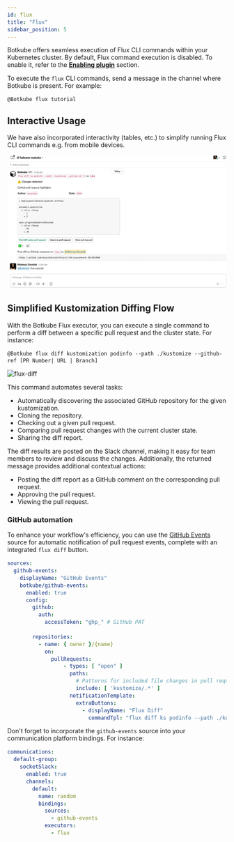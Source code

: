 ```yaml
---
id: flux
title: "Flux"
sidebar_position: 5
---
```


Botkube offers seamless execution of Flux CLI commands within your Kubernetes cluster. By default, Flux command execution is disabled. To enable it, refer to the [
**Enabling plugin**](../../configuration/executor/flux.md#enabling-plugin) section.

To execute the `flux` CLI commands, send a message in the channel where Botkube is present. For example:

```
@Botkube flux tutorial
```

## Interactive Usage

We have also incorporated interactivity (tables, etc.) to simplify running Flux CLI commands e.g. from mobile devices.

![flux-interactivity](./assets/flux-interactivity.gif)

## Simplified Kustomization Diffing Flow

With the Botkube Flux executor, you can execute a single command to perform a diff between a specific pull request and the cluster state. For instance:

```
@Botkube flux diff kustomization podinfo --path ./kustomize --github-ref [PR Number| URL | Branch]
```

![flux-diff](./assets/flux-diff.gif)

This command automates several tasks:

- Automatically discovering the associated GitHub repository for the given kustomization.
- Cloning the repository.
- Checking out a given pull request.
- Comparing pull request changes with the current cluster state.
- Sharing the diff report.

The diff results are posted on the Slack channel, making it easy for team members to review and discuss the changes. Additionally, the returned message provides additional contextual actions:

- Posting the diff report as a GitHub comment on the corresponding pull request.
- Approving the pull request.
- Viewing the pull request.

### GitHub automation

To enhance your workflow's efficiency, you can use the [GitHub Events](../../configuration/source/github-events.md) source for automatic notification of pull request events, complete with an integrated `flux diff` button.

```yaml
sources:
  github-events:
    displayName: "GitHub Events"
    botkube/github-events:
      enabled: true
      config:
        github:
          auth:
            accessToken: "ghp_" # GitHub PAT

        repositories:
          - name: { owner }/{name}
            on:
              pullRequests:
                  - types: [ "open" ]
                    paths:
                      # Patterns for included file changes in pull requests.
                      include: [ 'kustomize/.*' ]
                    notificationTemplate:
                      extraButtons:
                        - displayName: "Flux Diff"
                          commandTpl: "flux diff ks podinfo --path ./kustomize --github-ref {{ .HTMLURL }} "
```

Don't forget to incorporate the `github-events` source into your communication platform bindings. For instance:

```yaml
communications:
  default-group:
    socketSlack:
      enabled: true
      channels:
        default:
          name: random
          bindings:
            sources:
              - github-events
            executors:
              - flux
```
